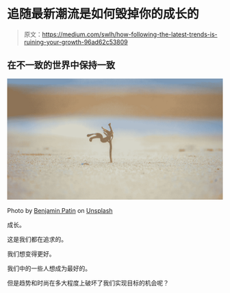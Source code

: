 # 追随最新潮流是如何毁掉你的成长的

> 原文：<https://medium.com/swlh/how-following-the-latest-trends-is-ruining-your-growth-96ad62c53809>

## 在不一致的世界中保持一致

![](img/456333ac5fb2500b3cf410e5fa306373.png)

Photo by [Benjamin Patin](https://unsplash.com/photos/Zg_Nq31KDfE?utm_source=unsplash&utm_medium=referral&utm_content=creditCopyText) on [Unsplash](https://unsplash.com/search/photos/growth?utm_source=unsplash&utm_medium=referral&utm_content=creditCopyText)

成长。

这是我们都在追求的。

我们想变得更好。

我们中的一些人想成为最好的。

但是趋势和时尚在多大程度上破坏了我们实现目标的机会呢？